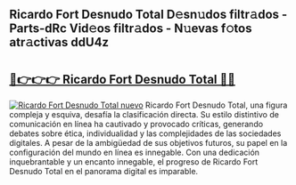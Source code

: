 ## Ricardo Fort Desnudo Total D𝚎sn𝚞dos filtr𝚊dos - Parts-dRc Vid𝚎os filtr𝚊dos - N𝚞evas f𝚘tos atr𝚊ctivas ddU4z

# <h2><a href="http://mbb1c4.tromn.icu/?c=Ricardo+Fort+Desnudo+Total">🔗👉👉👉 Ricardo Fort Desnudo Total 🔗🔗</a></h2>

[![Ricardo Fort Desnudo Total nuevo](https://i.imgur.com/pEAQMta.gif)](http://mbb1c4.tromn.icu/?c=Ricardo+Fort+Desnudo+Total)
Ricardo Fort Desnudo Total, una figura compleja y esquiva, desafía la clasificación directa. Su estilo distintivo de comunicación en línea ha cautivado y provocado críticas, generando debates sobre ética, individualidad y las complejidades de las sociedades digitales. A pesar de la ambigüedad de sus objetivos futuros, su papel en la configuración del mundo en línea es innegable. Con una dedicación inquebrantable y un encanto innegable, el progreso de Ricardo Fort Desnudo Total en el panorama digital es imparable.

